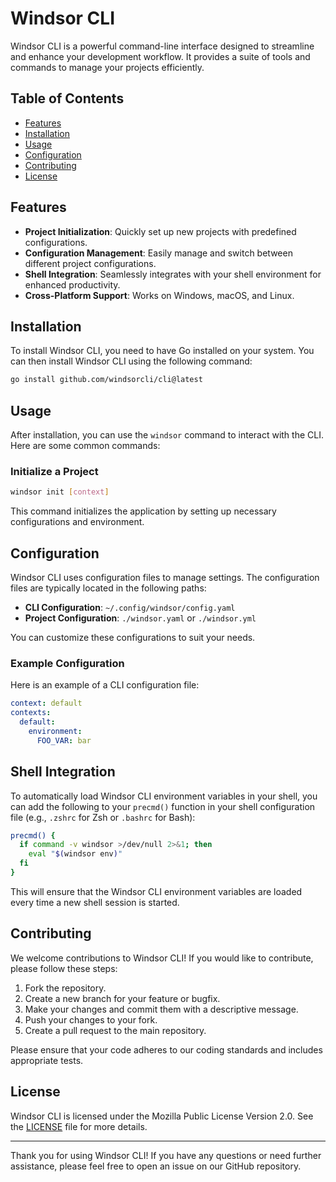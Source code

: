 # Windsor CLI

Windsor CLI is a powerful command-line interface designed to streamline and enhance your development workflow. It provides a suite of tools and commands to manage your projects efficiently.

## Table of Contents

- [Features](#features)
- [Installation](#installation)
- [Usage](#usage)
- [Configuration](#configuration)
- [Contributing](#contributing)
- [License](#license)

## Features

- **Project Initialization**: Quickly set up new projects with predefined configurations.
- **Configuration Management**: Easily manage and switch between different project configurations.
- **Shell Integration**: Seamlessly integrates with your shell environment for enhanced productivity.
- **Cross-Platform Support**: Works on Windows, macOS, and Linux.

## Installation

To install Windsor CLI, you need to have Go installed on your system. You can then install Windsor CLI using the following command:

```sh
go install github.com/windsorcli/cli@latest
```

## Usage

After installation, you can use the `windsor` command to interact with the CLI. Here are some common commands:

### Initialize a Project

```sh
windsor init [context]
```

This command initializes the application by setting up necessary configurations and environment.

## Configuration

Windsor CLI uses configuration files to manage settings. The configuration files are typically located in the following paths:

- **CLI Configuration**: `~/.config/windsor/config.yaml`
- **Project Configuration**: `./windsor.yaml` or `./windsor.yml`

You can customize these configurations to suit your needs.

### Example Configuration

Here is an example of a CLI configuration file:

```yaml
context: default
contexts:
  default:
    environment:
      FOO_VAR: bar
```

## Shell Integration

To automatically load Windsor CLI environment variables in your shell, you can add the following to your `precmd()` function in your shell configuration file (e.g., `.zshrc` for Zsh or `.bashrc` for Bash):

```sh
precmd() {
  if command -v windsor >/dev/null 2>&1; then
    eval "$(windsor env)"
  fi
}
```

This will ensure that the Windsor CLI environment variables are loaded every time a new shell session is started.

## Contributing

We welcome contributions to Windsor CLI! If you would like to contribute, please follow these steps:

1. Fork the repository.
2. Create a new branch for your feature or bugfix.
3. Make your changes and commit them with a descriptive message.
4. Push your changes to your fork.
5. Create a pull request to the main repository.

Please ensure that your code adheres to our coding standards and includes appropriate tests.

## License

Windsor CLI is licensed under the Mozilla Public License Version 2.0. See the [LICENSE](LICENSE) file for more details.

---

Thank you for using Windsor CLI! If you have any questions or need further assistance, please feel free to open an issue on our GitHub repository.
